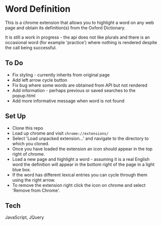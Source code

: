 # Word Definition

This is a chrome extension that allows you to highlight a word on any web page and obtain its definition(s) from the Oxford Dictionary.

It is still a work in progress - the api does not like plurals and there is an occasional word (for example 'practice') where nothing is rendered despite the call being successful.

## To Do

* Fix styling - currently inherits from original page
* Add left arrow cycle button
* Fix bug where some words are obtained from API but not rendered
* Add information - perhaps previous or saved searches to the popup.html
* Add more informative message when word is not found

## Set Up

* Clone this repo
* Load up chrome and visit `chrome://extensions/`
* Select 'Load unpacked extension...' and navigate to the directory to which you cloned.
* Once you have loaded the extension an icon should appear in the top right of chrome.
* Load a new page and highlight a word - assuming it is a real English word the definition will appear in the bottom right of the page in a light blue box.
* If the word has different lexical entries you can cycle through them using the right arrow.
* To remove the extension right click the icon on chrome and select 'Remove from Chrome'.

## Tech

JavaScript, JQuery
